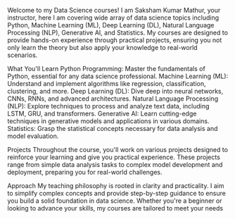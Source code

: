 
Welcome to my Data Science courses! I am Saksham Kumar Mathur, your instructor, here I am covering wide array of data science topics including Python, Machine Learning (ML), Deep Learning (DL), Natural Language Processing (NLP), Generative AI, and Statistics. My courses are designed to provide hands-on experience through practical projects, ensuring you not only learn the theory but also apply your knowledge to real-world scenarios.

What You'll Learn
Python Programming: Master the fundamentals of Python, essential for any data science professional.
Machine Learning (ML): Understand and implement algorithms like regression, classification, clustering, and more.
Deep Learning (DL): Dive deep into neural networks, CNNs, RNNs, and advanced architectures.
Natural Language Processing (NLP): Explore techniques to process and analyze text data, including LSTM, GRU, and transformers.
Generative AI: Learn cutting-edge techniques in generative models and applications in various domains.
Statistics: Grasp the statistical concepts necessary for data analysis and model evaluation.

Projects
Throughout the course, you'll work on various projects designed to reinforce your learning and give you practical experience. These projects range from simple data analysis tasks to complex model development and deployment, preparing you for real-world challenges.

Approach
My teaching philosophy is rooted in clarity and practicality. I aim to simplify complex concepts and provide step-by-step guidance to ensure you build a solid foundation in data science. Whether you're a beginner or looking to advance your skills, my courses are tailored to meet your needs

